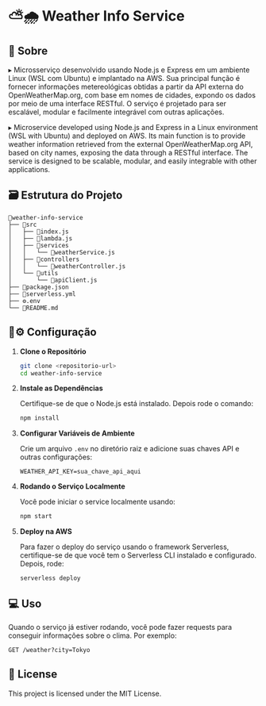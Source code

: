 # ⛅🌧️ Weather Info Service

## 📝 Sobre
<!--The Weather Info Service is a microservice that provides weather information based on city names. It fetches data from an external weather API and serves it through a RESTful interface.-->
▸ Microsserviço desenvolvido usando Node.js e Express em um ambiente Linux (WSL com Ubuntu) e implantado na AWS. Sua principal função é fornecer informações metereológicas obtidas a partir da API externa do OpenWeatherMap.org, com base em nomes de cidades, expondo os dados por meio de uma interface RESTful. O serviço é projetado para ser escalável, modular e facilmente integrável com outras aplicações.

▸ Microservice developed using Node.js and Express in a Linux environment (WSL with Ubuntu) and deployed on AWS. Its main function is to provide weather information retrieved from the external OpenWeatherMap.org API, based on city names, exposing the data through a RESTful interface. The service is designed to be scalable, modular, and easily integrable with other applications.

## 🗃️ Estrutura do Projeto

   ```plaintext
📂weather-info-service
├── 📂src
│   ├── 📄index.js
│   ├── 📄lambda.js
│   ├── 📂services
│   │   └── 📄weatherService.js
│   ├── 📂controllers
│   │   └── 📄weatherController.js
│   └── 📂utils
│       └── 📄apiClient.js
├── 📄package.json
├── 📄serverless.yml
├── ⚙️.env
└── 📄README.md
   ```

## 🔧⚙️ Configuração

1. **Clone o Repositório**

   ```bash
   git clone <repositorio-url>
   cd weather-info-service
   ```

2. **Instale as Dependências**

   Certifique-se de que o Node.js está instalado. Depois rode o comando:

   ```bash
   npm install
   ```

3. **Configurar Variáveis de Ambiente**

   Crie um arquivo `.env` no diretório raiz e adicione suas chaves API e outras configurações:

   ```plaintext
   WEATHER_API_KEY=sua_chave_api_aqui
   ```

4. **Rodando o Serviço Localmente**

   Você pode iniciar o service localmente usando:

   ```bash
   npm start
   ```

5. **Deploy na AWS**

   Para fazer o deploy do serviço usando o framework Serverless, certifique-se de que você tem o Serverless CLI instalado e configurado. Depois, rode:

   ```bash
   serverless deploy
   ```

## 💻 Uso

   Quando o serviço já estiver rodando, você pode fazer requests para conseguir informações sobre o clima. Por exemplo:

   ```http
   GET /weather?city=Tokyo
   ```

## 🪪 License

 This project is licensed under the MIT License.
